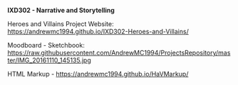 <b>IXD302 - Narrative and Storytelling</b>

Heroes and Villains Project Website: https://andrewmc1994.github.io/IXD302-Heroes-and-Villains/

Moodboard - Sketchbook: https://raw.githubusercontent.com/AndrewMC1994/ProjectsRepository/master/IMG_20161110_145135.jpg

HTML Markup - https://andrewmc1994.github.io/HaVMarkup/
